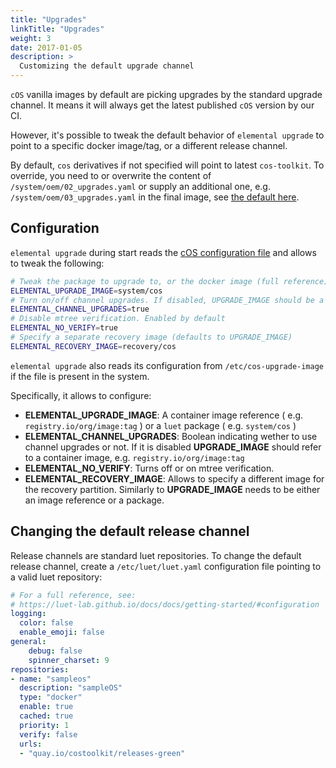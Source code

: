 ```yaml
---
title: "Upgrades"
linkTitle: "Upgrades"
weight: 3
date: 2017-01-05
description: >
  Customizing the default upgrade channel
---
```


`cOS` vanilla images by default are picking upgrades by the standard upgrade channel. It means it will always get the latest published `cOS` version by our CI.

However, it's possible to tweak the default behavior of `elemental upgrade` to point to a specific docker image/tag, or a different release channel.


By default, `cos` derivatives if not specified will point to latest `cos-toolkit`. To override, you need to or overwrite the content of `/system/oem/02_upgrades.yaml` or supply an additional one, e.g. `/system/oem/03_upgrades.yaml` in the final image, see [the default here](https://github.com/rancher-sandbox/cOS-toolkit/blob/master/packages/cloud-config/oem/02_upgrades.yaml).

## Configuration

`elemental upgrade` during start reads the [cOS configuration file](../general_configuration) and allows to tweak the following:

```bash
# Tweak the package to upgrade to, or the docker image (full reference)
ELEMENTAL_UPGRADE_IMAGE=system/cos
# Turn on/off channel upgrades. If disabled, UPGRADE_IMAGE should be a full reference to a container image
ELEMENTAL_CHANNEL_UPGRADES=true
# Disable mtree verification. Enabled by default
ELEMENTAL_NO_VERIFY=true
# Specify a separate recovery image (defaults to UPGRADE_IMAGE)
ELEMENTAL_RECOVERY_IMAGE=recovery/cos
```

`elemental upgrade` also reads its configuration from `/etc/cos-upgrade-image` if the file is present in the system.

Specifically, it allows to configure:

- **ELEMENTAL_UPGRADE_IMAGE**: A container image reference ( e.g. `registry.io/org/image:tag` ) or a `luet` package ( e.g. `system/cos` )
- **ELEMENTAL_CHANNEL_UPGRADES**: Boolean indicating wether to use channel upgrades or not. If it is disabled **UPGRADE_IMAGE** should refer to a container image, e.g. `registry.io/org/image:tag`
- **ELEMENTAL_NO_VERIFY**: Turns off or on mtree verification.
- **ELEMENTAL_RECOVERY_IMAGE**: Allows to specify a different image for the recovery partition. Similarly to **UPGRADE_IMAGE** needs to be either an image reference or a package.


## Changing the default release channel

Release channels are standard luet repositories. To change the default release channel, create a `/etc/luet/luet.yaml` configuration file pointing to a valid luet repository:

```yaml
# For a full reference, see:
# https://luet-lab.github.io/docs/docs/getting-started/#configuration
logging:
  color: false
  enable_emoji: false
general:
    debug: false
    spinner_charset: 9
repositories:
- name: "sampleos"
  description: "sampleOS"
  type: "docker"
  enable: true
  cached: true
  priority: 1
  verify: false
  urls:
  - "quay.io/costoolkit/releases-green"
```

